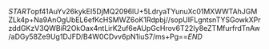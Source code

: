 $START$opf41AuYv26kykEI5DjMQ2096lU+5LdryaTYunuXc01MXWWTAhJGMZLk4p+Na9AnOgUbEL6efKcHSMWZ6oK1Rdpbj//sopUIFLgntsnTYSGowkXPrzddGKzV3QWBiR2OkOax4ntLirK2uf6eAUpGcHrov6T22Iy8eZTMfurfrdTnAw/aDGy58Ze9Ug1DJFD/B4W0CDvv6pN1iuS7/ms+Pg==$END$